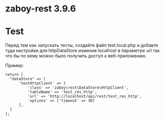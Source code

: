 # zaboy-rest 3.9.6

# Test

Перед тем как запускать тесты, создайте файл test.local.php
и добавте туда настройки для httpDataStore изменив localhost в параметре url так что бы по нему можно было получить доступ к веб-приложению.

Пример:

```
return [
  "dataStore" => [
      'testHttpClient' => [
          'class' => 'zaboy\rest\DataStore\HttpClient',
          'tableName' => 'test_res_http',
          'url' => 'http://localhost/api/rest/test_res_http',
          'options' => ['timeout' => 30]
      ],
  ]
];
```
